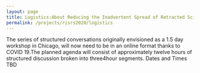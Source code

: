 ```yaml
---
layout: page
title: Logistics:About Reducing the Inadvertent Spread of Retracted Science: Shaping a Research and Implementation Agenda
permalink: /projects/risrs2020/logistics
---
```


The series of structured conversations originally envisioned as a 1.5 day workshop in Chicago, will now need to be in an online format thanks to COVID 19.The planned agenda will consist of approximately twelve hours of structured discussion broken into three4hour segments. Dates and Times TBD 